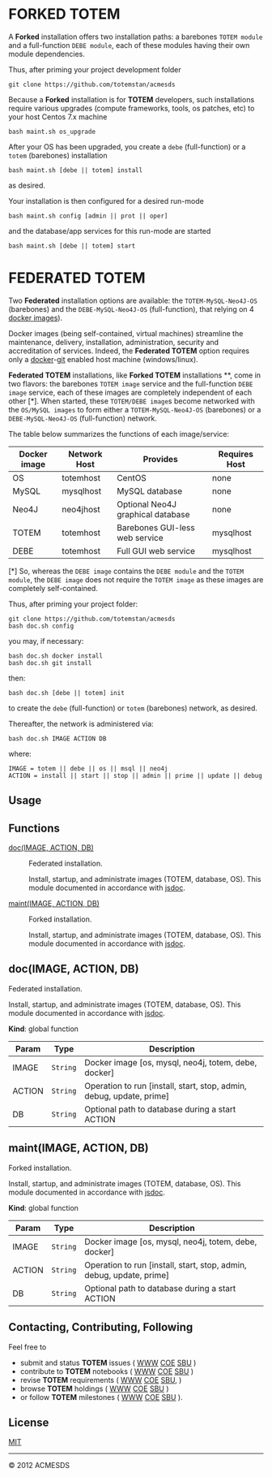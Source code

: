 # FORKED TOTEM

A **Forked** installation offers two installation paths: a barebones `TOTEM module` 
and a full-function `DEBE module`, each of these modules having their own module dependencies.

Thus, after priming your project development folder

	git clone https://github.com/totemstan/acmesds
	
Because a **Forked** installation is for **TOTEM** developers, such installations require
various upgrades (compute frameworks, tools, os patches, etc) to your host Centos 7.x machine

	bash maint.sh os_upgrade

After your OS has been upgraded, you create a `debe` (full-function) or 
a `totem` (barebones) installation

	bash maint.sh [debe || totem] install
	
as desired.

Your installation is then configured for a desired run-mode

	bash maint.sh config [admin || prot || oper]
	
and the database/app services for this run-mode are started

	bash maint.sh [debe || totem] start

# FEDERATED TOTEM

Two **Federated** installation options are available: the `TOTEM-MySQL-Neo4J-OS` (barebones)
and the `DEBE-MySQL-Neo4J-OS` (full-function), that relying on 4 [docker images](https://www.docker.com/)).

Docker images (being self-contained, virtual machines) streamline the maintenance, delivery, 
installation, administration, security and accreditation of services.  Indeed, the **Federated TOTEM** 
option requires only a [docker](https://www.docker.com/)-[git](https://git-scm.com/downloads) 
enabled host machine (windows/linux).

**Federated TOTEM** installations, like **Forked TOTEM** installations **, come in two 
flavors: the barebones `TOTEM image` service and the full-function `DEBE image` service,
each of these images are completely independent of each other [*].  When started, these 
`TOTEM/DEBE image`s become networked with the `OS/MySQL images` to form either a
`TOTEM-MySQL-Neo4J-OS` (barebones) or a `DEBE-MySQL-Neo4J-OS` (full-function) network.

The table below summarizes the functions of each image/service:

| Docker image | Network Host | Provides | Requires Host |
| ----- | ------ | ----------- | -------- |
| OS  | totemhost | CentOS | none |
| MySQL | mysqlhost | MySQL database | none |
| Neo4J | neo4jhost | Optional Neo4J graphical database | none |
| TOTEM | totemhost | Barebones GUI-less web service | mysqlhost |
| DEBE  | totemhost | Full GUI web service | mysqlhost |

[*] So, whereas the `DEBE image` contains the `DEBE module` and the `TOTEM module`, the 
`DEBE image` does not require the `TOTEM image` as these images are completely self-contained.

Thus, after priming your project folder:

	git clone https://github.com/totemstan/acmesds
	bash doc.sh config

you may, if necessary:

	bash doc.sh docker install
	bash doc.sh git install

then:

	bash doc.sh [debe || totem] init

to create the `debe` (full-function) or `totem` (barebones) network, as desired.

Thereafter, the network is administered via:

	bash doc.sh IMAGE ACTION DB

where:

	IMAGE = totem || debe || os || msql || neo4j
	ACTION = install || start || stop || admin || prime || update || debug

## Usage

## Functions

<dl>
<dt><a href="#doc">doc(IMAGE, ACTION, DB)</a></dt>
<dd><p>Federated installation.</p>
<p>Install, startup, and administrate images (TOTEM, database, OS).  This module documented 
in accordance with <a href="https://jsdoc.app/">jsdoc</a>.</p>
</dd>
<dt><a href="#maint">maint(IMAGE, ACTION, DB)</a></dt>
<dd><p>Forked installation.</p>
<p>Install, startup, and administrate images (TOTEM, database, OS).  This module documented 
in accordance with <a href="https://jsdoc.app/">jsdoc</a>.</p>
</dd>
</dl>

<a name="doc"></a>

## doc(IMAGE, ACTION, DB)
Federated installation.

Install, startup, and administrate images (TOTEM, database, OS).  This module documented 
in accordance with [jsdoc](https://jsdoc.app/).

**Kind**: global function  

| Param | Type | Description |
| --- | --- | --- |
| IMAGE | <code>String</code> | Docker image [os, mysql, neo4j, totem, debe, docker] |
| ACTION | <code>String</code> | Operation to run [install, start, stop, admin, debug, update, prime] |
| DB | <code>String</code> | Optional path to database during a start ACTION |

<a name="maint"></a>

## maint(IMAGE, ACTION, DB)
Forked installation.

Install, startup, and administrate images (TOTEM, database, OS).  This module documented 
in accordance with [jsdoc](https://jsdoc.app/).

**Kind**: global function  

| Param | Type | Description |
| --- | --- | --- |
| IMAGE | <code>String</code> | Docker image [os, mysql, neo4j, totem, debe, docker] |
| ACTION | <code>String</code> | Operation to run [install, start, stop, admin, debug, update, prime] |
| DB | <code>String</code> | Optional path to database during a start ACTION |


## Contacting, Contributing, Following

Feel free to 
* submit and status **TOTEM** issues (
[WWW](http://totem.zapto.org/issues.view) 
[COE](https://totem.west.ile.nga.ic.gov/issues.view) 
[SBU](https://totem.nga.mil/issues.view)
)  
* contribute to **TOTEM** notebooks (
[WWW](http://totem.zapto.org/shares/notebooks/) 
[COE](https://totem.west.ile.nga.ic.gov/shares/notebooks/) 
[SBU](https://totem.nga.mil/shares/notebooks/)
)  
* revise **TOTEM** requirements (
[WWW](http://totem.zapto.org/reqts.view) 
[COE](https://totem.west.ile.nga.ic.gov/reqts.view) 
[SBU](https://totem.nga.mil/reqts.view), 
)  
* browse **TOTEM** holdings (
[WWW](http://totem.zapto.org/) 
[COE](https://totem.west.ile.nga.ic.gov/) 
[SBU](https://totem.nga.mil/)
)  
* or follow **TOTEM** milestones (
[WWW](http://totem.zapto.org/milestones.view) 
[COE](https://totem.west.ile.nga.ic.gov/milestones.view) 
[SBU](https://totem.nga.mil/milestones.view)
).

## License

[MIT](LICENSE)

* * *

&copy; 2012 ACMESDS

